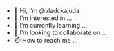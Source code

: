 - 👋 Hi, I’m @vladckajuda
- 👀 I’m interested in ...
- 🌱 I’m currently learning ...
- 💞️ I’m looking to collaborate on ...
- 📫 How to reach me ...

<!---
vladckajuda/vladckajuda is a ✨ special ✨ repository because its `README.md` (this file) appears on your GitHub profile.
You can click the Preview link to take a look at your changes.
--->
